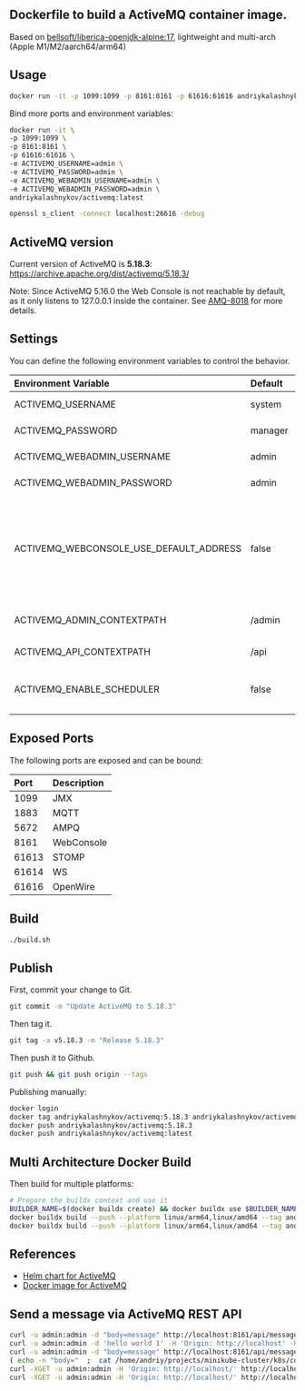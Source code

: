 ## Dockerfile to build a ActiveMQ container image.

Based on [bellsoft/liberica-openjdk-alpine:17](https://hub.docker.com/r/bellsoft/liberica-openjdk-alpine), lightweight and multi-arch (Apple M1/M2/aarch64/arm64)

## Usage

```bash
docker run -it -p 1099:1099 -p 8161:8161 -p 61616:61616 andriykalashnykov/activemq:latest
```

Bind more ports and environment variables:

```bash
docker run -it \
-p 1099:1099 \
-p 8161:8161 \
-p 61616:61616 \
-e ACTIVEMQ_USERNAME=admin \
-e ACTIVEMQ_PASSWORD=admin \
-e ACTIVEMQ_WEBADMIN_USERNAME=admin \
-e ACTIVEMQ_WEBADMIN_PASSWORD=admin \
andriykalashnykov/activemq:latest

openssl s_client -connect localhost:26616 -debug
```

## ActiveMQ version

Current version of ActiveMQ is **5.18.3**: https://archive.apache.org/dist/activemq/5.18.3/

Note: Since ActiveMQ 5.16.0 the Web Console is not reachable by default, as it only listens to 127.0.0.1 inside the container. See [AMQ-8018](https://issues.apache.org/jira/browse/AMQ-8018) for more details.

## Settings

You can define the following environment variables to control the behavior. 

| Environment Variable                    | Default | Description                                                                                                                                                                   |
|:----------------------------------------|:--------|:------------------------------------------------------------------------------------------------------------------------------------------------------------------------------|
| ACTIVEMQ_USERNAME                       | system  | [Security](https://activemq.apache.org/security) (credentials.properties)                                                                                                     |
| ACTIVEMQ_PASSWORD                       | manager | [Security](https://activemq.apache.org/security) (credentials.properties)                                                                                                     |
| ACTIVEMQ_WEBADMIN_USERNAME              | admin   | [WebConsole](https://activemq.apache.org/security) (jetty-realm.properties)                                                                                                   |
| ACTIVEMQ_WEBADMIN_PASSWORD              | admin   | [WebConsole](https://activemq.apache.org/security) (jetty-realm.properties)                                                                                                   |
| ACTIVEMQ_WEBCONSOLE_USE_DEFAULT_ADDRESS | false   | Set default behavior of ActiveMQ Jetty listen address (127.0.0.1). By default, WebConsole listens on all addresses (0.0.0.0), so you can reach/map the WebConsole port (8161) |
| ACTIVEMQ_ADMIN_CONTEXTPATH              | /admin  | [WebConsole](https://github.com/apache/activemq/blob/main/assembly/src/release/conf/jetty.xml) Set contextPath of WebConsole (jetty.xml)                                      |
| ACTIVEMQ_API_CONTEXTPATH                | /api    | [API](https://github.com/apache/activemq/blob/main/assembly/src/release/conf/jetty.xml) Set contextPath of API (jetty.xml)                                                    |
| ACTIVEMQ_ENABLE_SCHEDULER               | false   | Enable the scheduler by setting `schedulerSupport` to `true` in `activemq.xml`|


## Exposed Ports

The following ports are exposed and can be bound:

| Port  | Description |
|:------|:------------|
| 1099  | JMX         |
| 1883  | MQTT        |
| 5672  | AMPQ        |
| 8161  | WebConsole  |
| 61613 | STOMP       |
| 61614 | WS          |
| 61616 | OpenWire    |

## Build

```bash
./build.sh
```

## Publish

First, commit your change to Git. 

```bash
git commit -m "Update ActiveMQ to 5.18.3"
```

Then tag it. 

```bash
git tag -a v5.18.3 -m "Release 5.18.3"
```

Then push it to Github.

```bash
git push && git push origin --tags
```

Publishing manually:

```bash
docker login
docker tag andriykalashnykov/activemq:5.18.3 andriykalashnykov/activemq:latest
docker push andriykalashnykov/activemq:5.18.3
docker push andriykalashnykov/activemq:latest
```

## Multi Architecture Docker Build

Then build for multiple platforms:

```bash
# Prepare the buildx context and use it
BUILDER_NAME=$(docker buildx create) && docker buildx use $BUILDER_NAME
docker buildx build --push --platform linux/arm64,linux/amd64 --tag andriykalashnykov/activemq:5.18.3 .
docker buildx build --push --platform linux/arm64,linux/amd64 --tag andriykalashnykov/activemq:latest .
```

## References

* [Helm chart for ActiveMQ](https://github.com/disaster37/activemq-kube/blob/master/deploy/helm/activemq/templates/statefullset.yaml)
* [Docker image for ActiveMQ](https://github.com/disaster37/activemq/blob/master/assets/entrypoint/entrypoint/Init.py)

## Send a message via ActiveMQ REST API

```bash
curl -u admin:admin -d "body=message" http://localhost:8161/api/message/TEST?type=queue -H 'Origin: http://http://localhost/'
curl -u admin:admin -d 'hello world 1' -H 'Origin: http://localhost' -H 'Content-Type: text/plain' -XPOST 'http://localhost:8161/api/message?destination=queue://empi-Master-persistence'
curl -u admin:admin -d "body=message" http://localhost:8161/api/message/empi-Master-persistence?type=queue -H 'Origin: http://localhost'
( echo -n "body="  ;  cat /home/andriy/projects/minikube-cluster/k8s/cdr/assets/rec.json ) | curl -H 'Origin: http://localhost' --data-binary '@-' -d 'customProperty=value' 'http://admin:admin@192.168.200.2:8161/api/message/q1?type=queue'
curl -XGET -u admin:admin -H 'Origin: http://localhost/' http://localhost:8161/api/jolokia/list
curl -XGET -u admin:admin -H 'Origin: http://localhost/' http://localhost:8161/api/jolokia/list
 
```